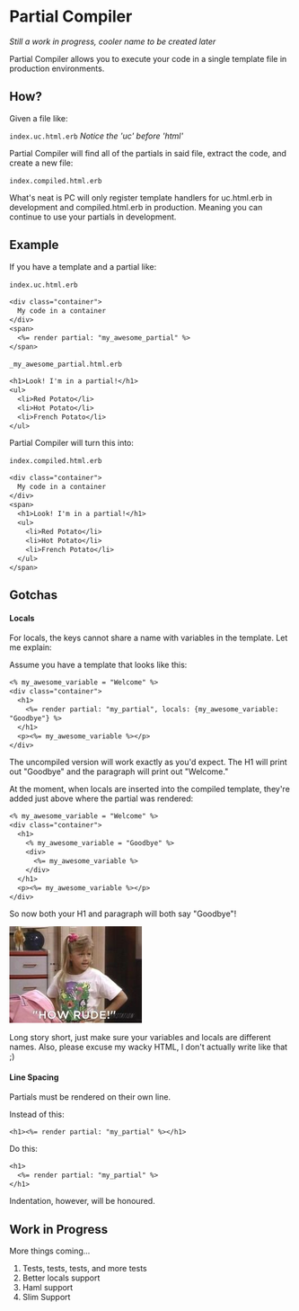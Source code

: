 # Partial Compiler
*Still a work in progress, cooler name to be created later*

Partial Compiler allows you to execute your code in a single template file in production environments.

## How?

Given a file like:

`index.uc.html.erb` *Notice the 'uc' before 'html'*

Partial Compiler will find all of the partials in said file, extract the code, and create a new file:

`index.compiled.html.erb`

What's neat is PC will only register template handlers for uc.html.erb in development and compiled.html.erb in production. Meaning you can continue to use  your partials in development.

## Example

If you have a template and a partial like:

`index.uc.html.erb`

```
<div class="container">
  My code in a container
</div>
<span>
  <%= render partial: "my_awesome_partial" %>
</span>
```
`_my_awesome_partial.html.erb`

```
<h1>Look! I'm in a partial!</h1>
<ul>
  <li>Red Potato</li>
  <li>Hot Potato</li>
  <li>French Potato</li>
</ul>
```

Partial Compiler will turn this into:

`index.compiled.html.erb`

```
<div class="container">
  My code in a container
</div>
<span>
  <h1>Look! I'm in a partial!</h1>
  <ul>
    <li>Red Potato</li>
    <li>Hot Potato</li>
    <li>French Potato</li>
  </ul>
</span>
```

## Gotchas

#### Locals

For locals, the keys cannot share a name with variables in the template. Let me explain:

Assume you have a template that looks like this:

```
<% my_awesome_variable = "Welcome" %>
<div class="container">
  <h1>
    <%= render partial: "my_partial", locals: {my_awesome_variable: "Goodbye"} %>
  </h1>
  <p><%= my_awesome_variable %></p>
</div>
```

The uncompiled version will work exactly as you'd expect. The H1 will print out "Goodbye" and the paragraph will print out "Welcome."

At the moment, when locals are inserted into the compiled template, they're added just above where the partial was rendered:

```
<% my_awesome_variable = "Welcome" %>
<div class="container">
  <h1>
    <% my_awesome_variable = "Goodbye" %>
    <div>
      <%= my_awesome_variable %>
    </div>
  </h1>
  <p><%= my_awesome_variable %></p>
</div>
```

So now both your H1 and paragraph will both say "Goodbye"! 

![](readme-files/totally-justified-full-house-meme.jpg)

Long story short, just make sure your variables and locals are different names. Also, please excuse my wacky HTML, I don't actually write like that ;)

#### Line Spacing

Partials must be rendered on their own line.

Instead of this:

```
<h1><%= render partial: "my_partial" %></h1>
```

Do this:

```
<h1>
  <%= render partial: "my_partial" %>
</h1>
```

Indentation, however, will be honoured.

## Work in Progress
More things coming...


1. Tests, tests, tests, and more tests
2. Better locals support
3. Haml support
4. Slim Support
 

